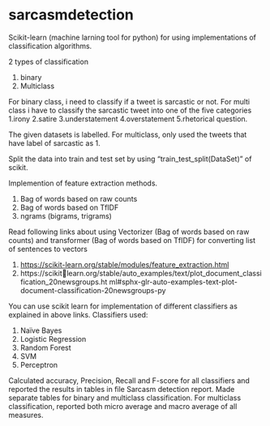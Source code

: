 # sarcasmdetection
Scikit-learn (machine larning tool for python) for using implementations of classification algorithms. 

2 types of classification
1. binary 
2. Multiclass

For binary class, i need to classify if a tweet is sarcastic or not. For multi class i
have to classify the sarcastic tweet into one of the five categories 
1.irony
2.satire
3.understatement
4.overstatement
5.rhetorical question. 

The given datasets is labelled. For multiclass, only used the tweets that have label of sarcastic as 1.

Split the data into train and test set by using “train_test_split(DataSet)” of scikit. 

Implemention of feature extraction methods. 
1. Bag of words based on raw counts
2. Bag of words based on TfIDF
3. ngrams (bigrams, trigrams)

Read following links about using Vectorizer (Bag of words based on raw counts) and 
transformer (Bag of words based on TfIDF) for converting list of sentences to vectors
1. https://scikit-learn.org/stable/modules/feature_extraction.html
2. https://scikitlearn.org/stable/auto_examples/text/plot_document_classification_20newsgroups.ht
ml#sphx-glr-auto-examples-text-plot-document-classification-20newsgroups-py

You can use scikit learn for implementation of different classifiers as explained in above links.
Classifiers used: 
1. Naïve Bayes
2. Logistic Regression
3. Random Forest
4. SVM
5. Perceptron

Calculated accuracy, Precision, Recall and F-score for all classifiers and reported the results in
tables in file Sarcasm detection report. Made separate tables for binary and multiclass classification. For multiclass 
classification, reported both micro average and macro average of all measures. 
